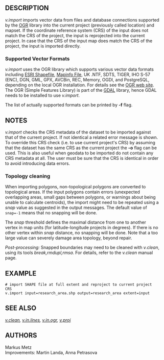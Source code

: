 ## DESCRIPTION

*v.import* imports vector data from files and database connections
supported by the [OGR](http://www.gdal.org/) library into the current
project (previously called location) and mapset. If the coordinate
reference system (CRS) of the input does not match the CRS of the
project, the input is reprojected into the current project. In case that
the CRS of the input map does match the CRS of the project, the input is
imported directly.

### Supported Vector Formats

*v.import* uses the OGR library which supports various vector data
formats including [ESRI
Shapefile](http://www.gdal.org/drv_shapefile.html), [Mapinfo
File](http://www.gdal.org/drv_mitab.html), UK .NTF, SDTS, TIGER, IHO
S-57 (ENC), DGN, GML, GPX, AVCBin, REC, Memory, OGDI, and PostgreSQL,
depending on the local OGR installation. For details see the [OGR web
site](https://gdal.org/drivers/vector/). The OGR (Simple Features
Library) is part of the [GDAL](http://www.gdal.org) library, hence GDAL
needs to be installed to use *v.import*.

The list of actually supported formats can be printed by **-f** flag.

## NOTES

*v.import* checks the CRS metadata of the dataset to be imported against
that of the current project. If not identical a related error message is
shown.\
To override this CRS check (i.e. to use current project\'s CRS) by
assuming that the dataset has the same CRS as the current project the
**-o** flag can be used. This is also useful when geodata to be imported
do not contain any CRS metadata at all. The user must be sure that the
CRS is identical in order to avoid introducing data errors.

### Topology cleaning

When importing polygons, non-topological polygons are converted to
topological areas. If the input polygons contain errors (unexpected
overlapping areas, small gaps between polygons, or warnings about being
unable to calculate centroids), the import might need to be repeated
using a *snap* value as suggested in the output messages. The default
value of `snap=-1` means that no snapping will be done.

The *snap* threshold defines the maximal distance from one to another
vertex in map units (for latitude-longitude projects in degrees). If
there is no other vertex within *snap* distance, no snapping will be
done. Note that a too large value can severely damage area topology,
beyond repair.

*Post-processing:* Snapped boundaries may need to be cleaned with
*v.clean*, using its tools *break,rmdupl,rmsa*. For details, refer to
the *v.clean* manual page.

## EXAMPLE

```
# import SHAPE file at full extent and reproject to current project CRS
v.import input=research_area.shp output=research_area extent=input
```

## SEE ALSO

*[v.clean](v.clean.html), [v.in.lines](v.in.lines.html),
[v.in.ogr](v.in.ogr.html), [v.proj](v.proj.html)*

## AUTHORS

Markus Metz\
Improvements: Martin Landa, Anna Petrasova
